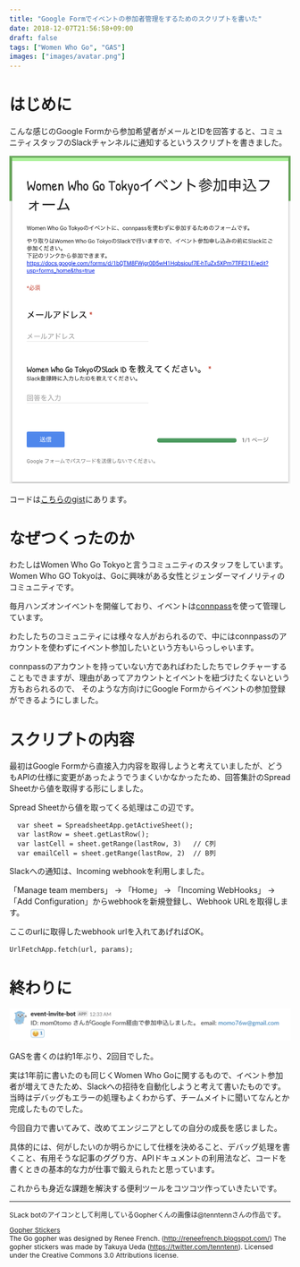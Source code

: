 ```yaml
---
title: "Google Formでイベントの参加者管理をするためのスクリプトを書いた"
date: 2018-12-07T21:56:58+09:00
draft: false
tags: ["Women Who Go", "GAS"]
images: ["images/avatar.png"]
---
```


# はじめに
こんな感じのGoogle Formから参加希望者がメールとIDを回答すると、コミュニティスタッフのSlackチャンネルに通知するというスクリプトを書きました。

![google form](/images/articles/google-form.png)

コードは[こちらのgist](https://gist.github.com/mom0tomo/cb1a731c03eb65df4d225b582f5ed242)にあります。

# なぜつくったのか
わたしはWomen Who Go Tokyoと言うコミュニティのスタッフをしています。<br>
Women Who GO Tokyoは、Goに興味がある女性とジェンダーマイノリティのコミュニティです。

毎月ハンズオンイベントを開催しており、イベントは[connpass](https://womenwhogo-tokyo.connpass.com/)を使って管理しています。

わたしたちのコミュニティには様々な人がおられるので、中にはconnpassのアカウントを使わずにイベント参加したいという方もいらっしゃいます。

connpassのアカウントを持っていない方であればわたしたちでレクチャーすることもできますが、理由があってアカウントとイベントを紐づけたくないという方もおられるので、
そのような方向けにGoogle Formからイベントの参加登録ができるようにしました。

# スクリプトの内容
最初はGoogle Formから直接入力内容を取得しようと考えていましたが、どうもAPIの仕様に変更があったようでうまくいかなかったため、回答集計のSpread Sheetから値を取得する形にしました。

Spread Sheetから値を取ってくる処理はこの辺です。

```
  var sheet = SpreadsheetApp.getActiveSheet();
  var lastRow = sheet.getLastRow();
  var lastCell = sheet.getRange(lastRow, 3)   // C列
  var emailCell = sheet.getRange(lastRow, 2)  // B列
```

Slackへの通知は、Incoming webhookを利用しました。

「Manage team members」 → 「Home」 → 「Incoming WebHooks」 → 「Add Configuration」からwebhookを新規登録し、Webhook URLを取得します。

ここのurlに取得したwebhook urlを入れてあげればOK。

```
UrlFetchApp.fetch(url, params);
```

# 終わりに

![google form](/images/articles/google-form-slack.png)

GASを書くのは約1年ぶり、2回目でした。

実は1年前に書いたのも同じくWomen Who Goに関するもので、イベント参加者が増えてきたため、Slackへの招待を自動化しようと考えて書いたものです。<br>
当時はデバッグもエラーの処理もよくわからず、チームメイトに聞いてなんとか完成したものでした。

今回自力で書いてみて、改めてエンジニアとしての自分の成長を感じました。

具体的には、何がしたいのか明らかにして仕様を決めること、デバッグ処理を書くこと、有用そうな記事のググり方、APIドキュメントの利用法など、コードを書くときの基本的な力が仕事で鍛えられたと思っています。

これからも身近な課題を解決する便利ツールをコツコツ作っていきたいです。

***

<div style="font-size:12px;">
SLack botのアイコンとして利用しているGopherくんの画像は@tenntennさんの作品です。<br>

<a href="https://github.com/tenntenn/gopher-stickers">Gopher Stickers</a>
<br>
The Go gopher was designed by Renee French. (http://reneefrench.blogspot.com/) The gopher stickers was made by Takuya Ueda (https://twitter.com/tenntenn). Licensed under the Creative Commons 3.0 Attributions license.
</div>
